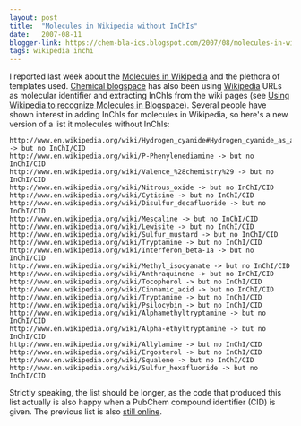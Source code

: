 ```yaml
---
layout: post
title:  "Molecules in Wikipedia without InChIs"
date:   2007-08-11
blogger-link: https://chem-bla-ics.blogspot.com/2007/08/molecules-in-wikipedia-without-inchis.html
tags: wikipedia inchi
---
```


I reported last week about the [Molecules in Wikipedia](http://chem-bla-ics.blogspot.com/2007/08/molecules-in-wikipedia.html)
and the plethora of templates used. [Chemical blogspace](http://cb.openmolecules.net/) has also been using
[Wikipedia](http://en.wikipedia.org/) URLs as molecular identifier and extracting InChIs from the wiki pages (see
[Using Wikipedia to recognize Molecules in Blogspace](http://chem-bla-ics.blogspot.com/2007/06/using-wikipedia-to-recognize-molecules.html)).
Several people have shown interest in adding InChIs for molecules in Wikipedia, so here's a new version of a
list it molecules without InChIs:

```
http://www.en.wikipedia.org/wiki/Hydrogen_cyanide#Hydrogen_cyanide_as_a_chemical_weapon -> but no InChI/CID
http://www.en.wikipedia.org/wiki/P-Phenylenediamine -> but no InChI/CID
http://www.en.wikipedia.org/wiki/Valence_%28chemistry%29 -> but no InChI/CID
http://www.en.wikipedia.org/wiki/Nitrous_oxide -> but no InChI/CID
http://www.en.wikipedia.org/wiki/Cytisine -> but no InChI/CID
http://www.en.wikipedia.org/wiki/Disulfur_decafluoride -> but no InChI/CID
http://www.en.wikipedia.org/wiki/Mescaline -> but no InChI/CID
http://www.en.wikipedia.org/wiki/Lewisite -> but no InChI/CID
http://www.en.wikipedia.org/wiki/Sulfur_mustard -> but no InChI/CID
http://www.en.wikipedia.org/wiki/Tryptamine -> but no InChI/CID
http://www.en.wikipedia.org/wiki/Interferon_beta-1a -> but no InChI/CID
http://www.en.wikipedia.org/wiki/Methyl_isocyanate -> but no InChI/CID
http://www.en.wikipedia.org/wiki/Anthraquinone -> but no InChI/CID
http://www.en.wikipedia.org/wiki/Tocopherol -> but no InChI/CID
http://www.en.wikipedia.org/wiki/Cinnamic_acid -> but no InChI/CID
http://www.en.wikipedia.org/wiki/Tryptamine -> but no InChI/CID
http://www.en.wikipedia.org/wiki/Psilocybin -> but no InChI/CID
http://www.en.wikipedia.org/wiki/Alphamethyltryptamine -> but no InChI/CID
http://www.en.wikipedia.org/wiki/Alpha-ethyltryptamine -> but no InChI/CID
http://www.en.wikipedia.org/wiki/Allylamine -> but no InChI/CID
http://www.en.wikipedia.org/wiki/Ergosterol -> but no InChI/CID
http://www.en.wikipedia.org/wiki/Squalene -> but no InChI/CID
http://www.en.wikipedia.org/wiki/Sulfur_hexafluoride -> but no InChI/CID
```

Strictly speaking, the list should be longer, as the code that produced this list actually is also happy
when a PubChem compound identifier (CID) is given. The previous list is also
[still online](http://chem-bla-ics.blogspot.com/2007/06/using-wikipedia-to-recognize-molecules.html).
